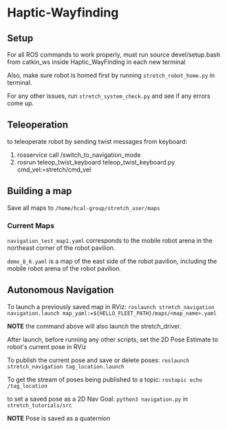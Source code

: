 # Haptic-Wayfinding
## Setup
For all ROS commands to work properly, must run source devel/setup.bash from catkin_ws inside Haptic_WayFinding in each new terminal

Also, make sure robot is homed first by running `stretch_robot_home.py` in terminal.

For any other issues, run `stretch_system_check.py` and see if any errors come up.

## Teleoperation
to teleoperate robot by sending twist messages from keyboard:
1. rosservice call /switch_to_navigation_mode
2. rosrun teleop_twist_keyboard teleop_twist_keyboard.py cmd_vel:=stretch/cmd_vel

## Building a map
Save all maps to `/home/hcal-group/stretch_user/maps`

### Current Maps
`navigation_test_map1.yaml` corresponds to the mobile robot arena in the northeast corner of the robot pavilion.

`demo_8_6.yaml` is a map of the east side of the robot pavilion, including the mobile robot arena of the robot pavilion.

## Autonomous Navigation
To launch a previously saved map in RViz: ```roslaunch stretch_navigation navigation.launch map_yaml:=${HELLO_FLEET_PATH}/maps/<map_name>.yaml```

   **NOTE** the command above will also launch the stretch_driver.
   
After launch, before running any other scripts, set the 2D Pose Estimate to robot's current pose in RViz

To publish the current pose and save or delete poses: `roslaunch stretch_navigation tag_location.launch`

To get the stream of poses being published to a topic: `rostopic echo /tag_location` 

to set a saved pose as a 2D Nav Goal: `python3 navigation.py` in `stretch_tutorials/src` 

**NOTE** Pose is saved as a quaternion
